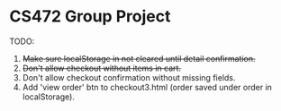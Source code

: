# CS472 Group Project

TODO:

1. ~~Make sure localStorage in not cleared until detail confirmation.~~
2. ~~Don't allow checkout without items in cart.~~
3. Don't allow checkout confirmation without missing fields.
4. Add 'view order' btn to checkout3.html (order saved under order in localStorage).

